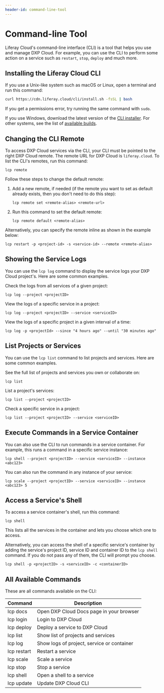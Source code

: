 ```yaml
---
header-id: command-line-tool
---
```


# Command-line Tool

Liferay Cloud's command-line interface (CLI) is a tool that helps you use and 
manage DXP Cloud. For example, you can use the CLI to perform some action on a service such as `restart`, `stop`, `deploy` and much more.

## Installing the Liferay Cloud CLI

If you use a Unix-like system such as macOS or Linux, open a terminal and run 
this command: 

```bash
curl https://cdn.liferay.cloud/cli/install.sh -fsSL | bash
```

If you get a permissions error, try running the same command with `sudo`. 

If you use Windows, download the latest version of the 
[CLI installer](https://cdn.liferay.cloud/cli/latest/<FILE-NAME>.msi). 
For other systems, see the list of 
[available builds](https://dl.equinox.io/liferaycloud/cli/stable). 

## Changing the CLI Remote

To access DXP Cloud services via the CLI, your CLI must be pointed to the right 
DXP Cloud remote. The remote URL for DXP Cloud is `liferay.cloud`. To list the CLI's 
remotes, run this command: 

```shell
lcp remote
```

Follow these steps to change the default remote: 

1.  Add a new remote, if needed (if the remote you want to set as default 
    already exists, then you don't need to do this step): 

    ```shell
    lcp remote set <remote-alias> <remote-url>
    ```

2.  Run this command to set the default remote: 

    ```shell
    lcp remote default <remote-alias>
    ```

Alternatively, you can specify the remote inline as shown in the example below: 

```shell
lcp restart -p <project-id> -s <service-id> --remote <remote-alias>
```

## Showing the Service Logs

You can use the `lcp log` command to display the service 
logs your DXP Cloud project's. Here are some common examples. 

Check the logs from all services of a given project: 

```shell
lcp log --project <projectID>
```

View the logs of a specific service in a project: 

```shell
lcp log --project <projectID> --service <serviceID>
```

View the logs of a specific project in a given interval of a time:

```shell
lcp log -p <projectId> --since "4 hours ago" --until "30 minutes ago"
```

## List Projects or Services

You can use the `lcp list` command to list projects and services. Here are some 
common examples. 

See the full list of projects and services you own or collaborate on: 

```shell
lcp list
```

List a project's services: 

```shell
lcp list --project <projectID>
```

Check a specific service in a project: 

```shell
lcp list --project <projectID> --service <serviceID>
```

## Execute Commands in a Service Container

You can also use the CLI to run commands in a service container. For example, 
this runs a command in a specific service instance: 

```shell
lcp shell --project <projectID> --service <serviceID> --instance <abc123>
```

You can also run the command in any instance of your service: 

```shell
lcp scale --project <projectID> --service <serviceID> --instance <abc123> 5
```

## Access a Service's Shell

To access a service container's shell, run this command: 

```shell
lcp shell
```

This lists all the services in the container and lets you choose which one to 
access. 

Alternatively, you can access the shell of a specific service's container by 
adding the service's project ID, service ID and container ID to the `lcp shell` command. If you do not pass any of them, the CLI will prompt you choose.

```shell
lcp shell -p <projectID> -s <serviceID> -c <containerID>
```

## All Available Commands

These are all commands available on the CLI:

| Command      | Description                                   |
| -----------  | -----------                                   |
| lcp docs     | Open DXP Cloud Docs page in your browser      |
| lcp login    | Login to DXP Cloud                            |
| lcp deploy   | Deploy a service to DXP Cloud                 |
| lcp list     | Show list of projects and services            |
| lcp log      | Show logs of project, service or container    |
| lcp restart  | Restart a service                             |
| lcp scale    | Scale a service                               |
| lcp stop     | Stop a service                                |
| lcp shell    | Open a shell to a service                     |
| lcp update   | Update DXP Cloud CLI                          |